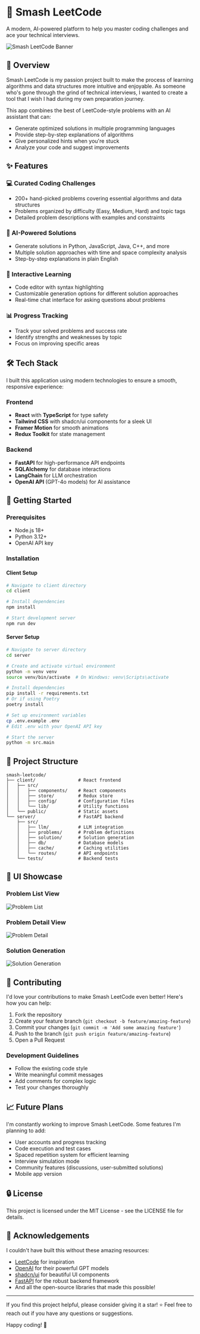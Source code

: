 # 👊 Smash LeetCode

A modern, AI-powered platform to help you master coding challenges and ace your technical interviews.

![Smash LeetCode Banner](./images/image.png)

## 🌟 Overview

Smash LeetCode is my passion project built to make the process of learning algorithms and data structures more intuitive and enjoyable. As someone who's gone through the grind of technical interviews, I wanted to create a tool that I wish I had during my own preparation journey.

This app combines the best of LeetCode-style problems with an AI assistant that can:
- Generate optimized solutions in multiple programming languages
- Provide step-by-step explanations of algorithms
- Give personalized hints when you're stuck
- Analyze your code and suggest improvements

## ✨ Features

### 💻 Curated Coding Challenges
- 200+ hand-picked problems covering essential algorithms and data structures
- Problems organized by difficulty (Easy, Medium, Hard) and topic tags
- Detailed problem descriptions with examples and constraints

### 🤖 AI-Powered Solutions
- Generate solutions in Python, JavaScript, Java, C++, and more
- Multiple solution approaches with time and space complexity analysis
- Step-by-step explanations in plain English

### 🎯 Interactive Learning
- Code editor with syntax highlighting
- Customizable generation options for different solution approaches
- Real-time chat interface for asking questions about problems

### 📊 Progress Tracking
- Track your solved problems and success rate
- Identify strengths and weaknesses by topic
- Focus on improving specific areas

## 🛠️ Tech Stack

I built this application using modern technologies to ensure a smooth, responsive experience:

### Frontend
- **React** with **TypeScript** for type safety
- **Tailwind CSS** with shadcn/ui components for a sleek UI
- **Framer Motion** for smooth animations
- **Redux Toolkit** for state management

### Backend
- **FastAPI** for high-performance API endpoints
- **SQLAlchemy** for database interactions
- **LangChain** for LLM orchestration
- **OpenAI API** (GPT-4o models) for AI assistance

## 🚀 Getting Started

### Prerequisites
- Node.js 18+
- Python 3.12+
- OpenAI API key

### Installation

#### Client Setup
```bash
# Navigate to client directory
cd client

# Install dependencies
npm install

# Start development server
npm run dev
```

#### Server Setup
```bash
# Navigate to server directory
cd server

# Create and activate virtual environment
python -m venv venv
source venv/bin/activate  # On Windows: venv\Scripts\activate

# Install dependencies
pip install -r requirements.txt
# Or if using Poetry
poetry install

# Set up environment variables
cp .env.example .env
# Edit .env with your OpenAI API key

# Start the server
python -m src.main
```

## 📝 Project Structure

```
smash-leetcode/
├── client/                # React frontend
│   ├── src/
│   │   ├── components/    # React components
│   │   ├── store/         # Redux store
│   │   ├── config/        # Configuration files
│   │   └── lib/           # Utility functions
│   └── public/            # Static assets
└── server/                # FastAPI backend
    ├── src/
    │   ├── llm/           # LLM integration
    │   ├── problems/      # Problem definitions
    │   ├── solution/      # Solution generation
    │   ├── db/            # Database models
    │   ├── cache/         # Caching utilities
    │   └── routes/        # API endpoints
    └── tests/             # Backend tests
```

## 🎨 UI Showcase

### Problem List View
![Problem List](https://i.imgur.com/TBDWTv7.png)

### Problem Detail View
![Problem Detail](https://i.imgur.com/nV2PjRx.png)

### Solution Generation
![Solution Generation](https://i.imgur.com/6LvWpKZ.png)

## 🤝 Contributing

I'd love your contributions to make Smash LeetCode even better! Here's how you can help:

1. Fork the repository
2. Create your feature branch (`git checkout -b feature/amazing-feature`)
3. Commit your changes (`git commit -m 'Add some amazing feature'`)
4. Push to the branch (`git push origin feature/amazing-feature`)
5. Open a Pull Request

### Development Guidelines
- Follow the existing code style
- Write meaningful commit messages
- Add comments for complex logic
- Test your changes thoroughly

## 📈 Future Plans

I'm constantly working to improve Smash LeetCode. Some features I'm planning to add:

- User accounts and progress tracking
- Code execution and test cases
- Spaced repetition system for efficient learning
- Interview simulation mode
- Community features (discussions, user-submitted solutions)
- Mobile app version

## 🔒 License

This project is licensed under the MIT License - see the LICENSE file for details.

## 🙏 Acknowledgements

I couldn't have built this without these amazing resources:

- [LeetCode](https://leetcode.com/) for inspiration
- [OpenAI](https://openai.com/) for their powerful GPT models
- [shadcn/ui](https://ui.shadcn.com/) for beautiful UI components
- [FastAPI](https://fastapi.tiangolo.com/) for the robust backend framework
- And all the open-source libraries that made this possible!

---

If you find this project helpful, please consider giving it a star! ⭐ 
Feel free to reach out if you have any questions or suggestions.

Happy coding! 🚀